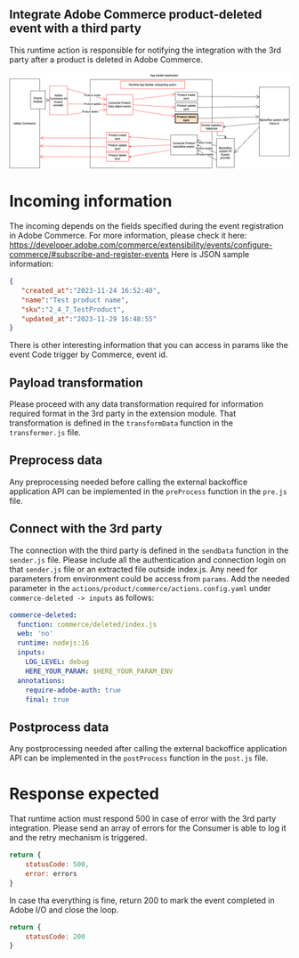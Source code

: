## Integrate Adobe Commerce product-deleted event with a third party
This runtime action is responsible for notifying the integration with the 3rd party after a product is deleted in Adobe Commerce.

![Alt text](CommmerceProductDeleteSync.png "Title")

# Incoming information
The incoming depends on the fields specified during the event registration in Adobe Commerce. For more information, please check it here: https://developer.adobe.com/commerce/extensibility/events/configure-commerce/#subscribe-and-register-events
Here is JSON sample information:
```json
{
   "created_at":"2023-11-24 16:52:40",
   "name":"Test product name",
   "sku":"2_4_7_TestProduct",
   "updated_at":"2023-11-29 16:48:55"
}
```
There is other interesting information that you can access in params like the event Code trigger by Commerce, event id.

## Payload transformation
Please proceed with any data transformation required for information required format in the 3rd party in the extension module.
That transformation is defined in the `transformData` function in the `transformer.js` file.

## Preprocess data
Any preprocessing needed before calling the external backoffice application API can be implemented in the `preProcess` function in the `pre.js` file.

## Connect with the 3rd party
The connection with the third party is defined in the `sendData` function in the `sender.js` file.
Please include all the authentication and connection login on that `sender.js` file or an extracted file outside index.js.
Any need for parameters from environment could be access from `params`. Add the needed parameter in the `actions/product/commerce/actions.config.yaml` under `commerce-deleted -> inputs` as follows:
```yaml
commerce-deleted:
  function: commerce/deleted/index.js
  web: 'no'
  runtime: nodejs:16
  inputs:
    LOG_LEVEL: debug
    HERE_YOUR_PARAM: $HERE_YOUR_PARAM_ENV
  annotations:
    require-adobe-auth: true
    final: true
```

## Postprocess data
Any postprocessing needed after calling the external backoffice application API can be implemented in the `postProcess` function in the `post.js` file.

# Response expected
That runtime action must respond 500 in case of error with the 3rd party integration. Please send an array of errors for the Consumer is able to log it and the retry mechanism is triggered.
```javascript
return {
    statusCode: 500,
    error: errors
}

```
In case tha everything is fine, return 200 to mark the event completed in Adobe I/O and close the loop.
```javascript
return {
    statusCode: 200
}
```

